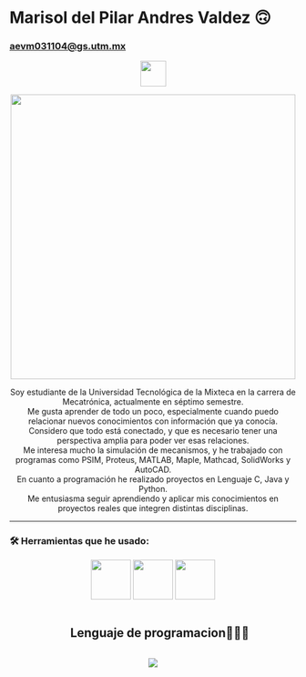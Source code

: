 # Marisol del Pilar Andres Valdez :upside_down_face:  
### aevm031104@gs.utm.mx

<p align="center">
  <img src="https://media.tenor.com/P2jzJOarlwYAAAAi/roblox-forsaken-roblox.gif" width="45">
</p>

<p align="center">
  <img src="https://i.pinimg.com/originals/f2/c7/f6/f2c7f62b7cfa21d1e92088c855aa3bd4.gif" width="500">
</p>

<p align="center">
Soy estudiante de la Universidad Tecnológica de la Mixteca en la carrera de Mecatrónica, actualmente en séptimo semestre.<br>
Me gusta aprender de todo un poco, especialmente cuando puedo relacionar nuevos conocimientos con información que ya conocía.<br>
Considero que todo está conectado, y que es necesario tener una perspectiva amplia para poder ver esas relaciones.<br>
Me interesa mucho la simulación de mecanismos, y he trabajado con programas como PSIM, Proteus, MATLAB, Maple, Mathcad, SolidWorks y AutoCAD.<br>
En cuanto a programación he realizado proyectos en Lenguaje C, Java y Python.<br>
Me entusiasma seguir aprendiendo y aplicar mis conocimientos en proyectos reales que integren distintas disciplinas.
</p>

---

### 🛠️ Herramientas que he usado:

<p align="center">
  <img src="https://upload.wikimedia.org/wikipedia/commons/2/21/Matlab_Logo.png" width="70" />
  <img src="https://upload.wikimedia.org/wikipedia/commons/2/2f/Autodesk_AutoCAD_logo.svg" width="70" />
  <img src="https://upload.wikimedia.org/wikipedia/commons/thumb/e/e3/SolidWorks_Logo.png/600px-SolidWorks_Logo.png" width="70" />
</p>

<!--h1 without bottom border-->
<div id="user-content-toc">
  <ul align="center">
    <summary><h2 style="display: inline-block">Lenguaje de programacion👨🏻‍💻</h2></summary>
  </ul>
</div>
<!--tech stack icons-->
<p align="center">
  <a href="https://skillicons.dev">
    <img src="https://skillicons.dev/icons?i=git,aws,cpp,css,discord,docker,postgres,prisma,pug,dynamodb,express,figma,firebase,redis,github,html,java,js,linux,md,materialui,nginx,mongodb,mysql,nextjs,nodejs,postman,py,react,redux,tailwind,ts,vscode,kubernetes&perline=14" />
  </a>
</p>
